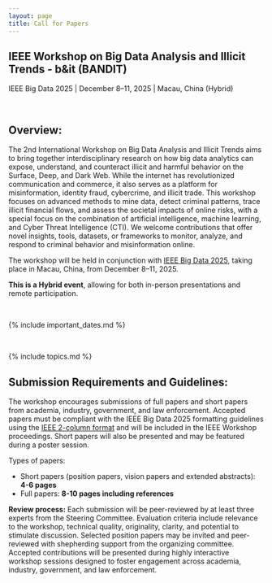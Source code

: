 ```yaml
---
layout: page
title: Call for Papers
---
```


## IEEE Workshop on Big Data Analysis and Illicit Trends - b&it (BANDIT)
IEEE Big Data 2025 | December 8–11, 2025 | Macau, China (Hybrid)

<br>

##  Overview:

The 2nd International Workshop on Big Data Analysis and Illicit Trends aims to bring together interdisciplinary research on how big data analytics can expose, understand, and counteract illicit and harmful behavior on the Surface, Deep, and Dark Web. While the internet has revolutionized communication and commerce, it also serves as a platform for misinformation, identity fraud, cybercrime, and illicit trade. This workshop focuses on advanced methods to mine data, detect criminal patterns, trace illicit financial flows, and assess the societal impacts of online risks, with a special focus on the combination of artificial intelligence, machine learning, and Cyber Threat Intelligence (CTI). We welcome contributions that offer novel insights, tools, datasets, or frameworks to monitor, analyze, and respond to criminal behavior and misinformation online.

The workshop will be held in conjunction with [IEEE Big Data 2025](https://conferences.cis.um.edu.mo/ieeebigdata2025/), taking place in Macau, China, from December 8–11, 2025.

**This is a Hybrid event**, allowing for both in-person presentations and remote participation.
  
<br>
  
{% include important_dates.md %} <!--Change the file under _includes/important_dates.md-->
  
<br>

{% include topics.md %} <!--Change the file under _includes/topics.md-->


##  Submission Requirements and Guidelines:

The workshop encourages submissions of full papers and short papers from academia, industry, government, and law enforcement. Accepted papers must be compliant with the IEEE Big Data 2025 formatting guidelines using the [IEEE 2-column format](https://www.ieee.org/conferences/publishing/templates) and will be included in the IEEE Workshop proceedings. Short papers will also be presented and may be featured during a poster session.

 
Types of papers:
- Short papers (position papers, vision papers and extended abstracts): **4-6 pages**
- Full papers: **8-10 pages including references**

**Review process:** Each submission will be peer-reviewed by at least three experts from the Steering Committee. Evaluation criteria include relevance to the workshop, technical quality, originality, clarity, and potential to stimulate discussion. Selected position papers may be invited and peer-reviewed with shepherding support from the organizing committee. Accepted contributions will be presented during highly interactive workshop sessions designed to foster engagement across academia, industry, government, and law enforcement.


<br />
<br />
